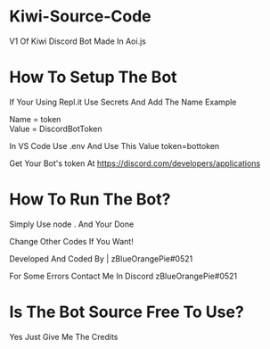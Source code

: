 # Kiwi-Source-Code
V1 Of Kiwi Discord Bot Made In Aoi.js

# How To Setup The Bot
If Your Using Repl.it Use Secrets And Add The Name Example

Name = token<br>
Value = DiscordBotToken

In VS Code Use .env And Use This Value
token=bottoken

Get Your Bot's token At https://discord.com/developers/applications

# How To Run The Bot?

Simply Use node . And Your Done

Change Other Codes If You Want!

Developed And Coded By | zBlueOrangePie#0521

For Some Errors Contact Me In Discord
zBlueOrangePie#0521

# Is The Bot Source Free To Use?

Yes Just Give Me The Credits
